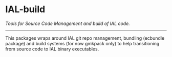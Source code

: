 # IAL-build

*Tools for Source Code Management and build of IAL code.*

---

This packages wraps around IAL git repo management, bundling (ecbundle package) and build systems
(for now gmkpack only) to help transitioning from source code to IAL binary executables.

